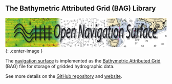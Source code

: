## The Bathymetric Attributed Grid (BAG) Library

![logo](../resources/bag.jpg){: .center-image }

The [navigation surface](https://en.wikipedia.org/wiki/Navigation_surface) is implemented as the 
[Bathymetric Attributed Grid](https://en.wikipedia.org/wiki/Bathymetric_attributed_grid) 
(BAG) file for storage of gridded hydrographic data.

See more details on the [GitHub repository](https://github.com/OpenNavigationSurface) 
and [website](http://opennavsurf.org/).
